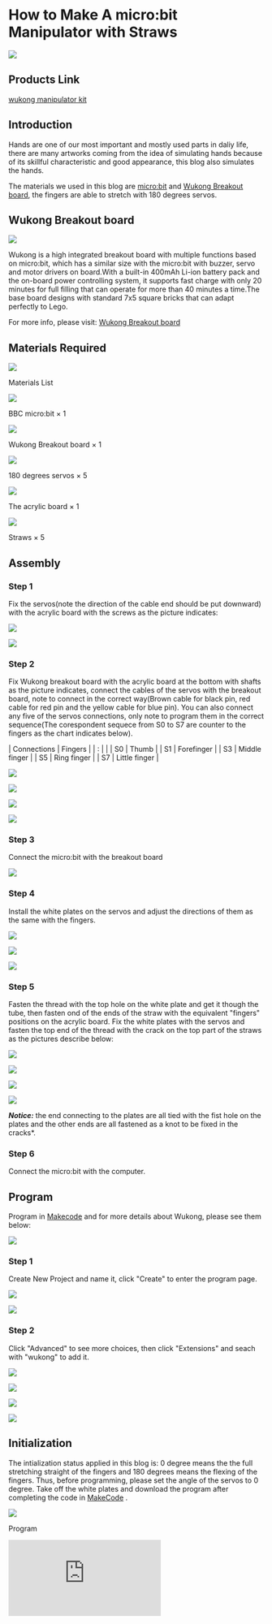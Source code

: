 # How to Make A micro:bit Manipulator with Straws



![](./images/straw-manipulator-01.gif)

## Products Link

[wukong manipulator kit](https://shop.elecfreaks.com/products/elecfreaks-wukong-manipulator-kit?_pos=2&_sid=5727058f5&_ss=r)



## Introduction

Hands are one of our most important and mostly used parts in daliy life, there are many artworks coming from the idea of simulating hands because of its skillful characteristic and good appearance, this blog also simulates the hands.

The materials we used in this blog are [micro:bit](https://www.microbit.org) and [Wukong Breakout board](https://www.elecfreaks.com/learn-en/microbitExtensionModule/wukong.html), the fingers are able to stretch with 180 degrees servos.

## Wukong Breakout board

![](./images/straw-manipulator-03.png)



Wukong is a high integrated breakout board with multiple functions based on micro:bit, which has a similar size with the micro:bit with buzzer, servo and motor drivers on board.With a built-in 400mAh Li-ion battery pack and the on-board power controlling system, it supports fast charge with only 20 minutes for full filling that can operate for more than 40 minutes a time.The base board designs with standard 7x5 square bricks that can adapt perfectly to Lego.

For more info, please visit: [Wukong Breakout board](https://www.elecfreaks.com/learn-en/microbitExtensionModule/wukong.html)



## Materials Required

![](./images/straw-manipulator-08.png)

Materials List

![](./images/straw-manipulator-04.png)

BBC micro:bit × 1

![](./images/straw-manipulator-02.png)

Wukong Breakout board × 1

![](./images/straw-manipulator-05.png)

180 degrees servos × 5

![](./images/straw-manipulator-06.png)

The acrylic board × 1

![](./images/straw-manipulator-07.png)

Straws × 5


##  Assembly



### Step 1

Fix the servos(note the direction of the cable end should be put downward) with the acrylic board with the screws as the picture indicates:

![](./images/straw-manipulator-09-1.png)

![](./images/straw-manipulator-09.png)



### Step 2

Fix Wukong breakout board with the acrylic board at the bottom with shafts as the picture indicates, connect the cables of the servos with the breakout board, note to connect in the correct way(Brown cable for black pin, red cable for red pin and the yellow cable for blue pin). You can also connect any five of the servos connections, only note to program them in the correct sequence(The corespondent sequece from S0 to S7 are counter to the fingers as the chart indicates below).

| Connections | Fingers       |
| : |  |
| S0          | Thumb         |
| S1          | Forefinger    |
| S3          | Middle finger |
| S5          | Ring finger   |
| S7          | Little finger |

![](./images/straw-manipulator-10-2.png)

![](./images/straw-manipulator-10.png)

![](./images/straw-manipulator-10-1.png)

![](./images/straw-manipulator-11.png)

### Step 3

Connect the micro:bit with the breakout board

![](./images/straw-manipulator-12.png)



### Step 4

Install the white plates on the servos and adjust the directions of them as the same with the fingers.

![](./images/straw-manipulator-14-1.png)

![](./images/straw-manipulator-14-2.png)

![](./images/straw-manipulator-14.png)



### Step 5

Fasten the thread with the top hole on the white plate and get it though the tube, then fasten ond of the ends of the straw with the equivalent "fingers" positions on the acrylic board. Fix the white plates with the servos and fasten the top end of the thread with the crack on the top part of the straws as the pictures describe below:

![](./images/straw-manipulator-14-3.png)

![](./images/straw-manipulator-14-4.png)

![](./images/straw-manipulator-15.png)

![](./images/straw-manipulator-16.png)



***Notice:*** the end connecting to the plates are all tied with the fist hole on the plates and the other ends are all fastened as a knot to be fixed in the cracks*.



### Step 6

Connect the micro:bit with the computer.



## Program

Program in [Makecode](https://makecode.microbit.org) and for more details about Wukong, please see them below:

![](./images/straw-manipulator-18.png)

### Step 1

Create New Project and name it, click "Create" to enter the program page.

![](./images/straw-manipulator-21.png)

![](./images/straw-manipulator-22.png)


### Step 2

Click "Advanced" to see more choices, then click "Extensions" and seach with "wukong" to add it.

![](./images/straw-manipulator-19.png)

![](./images/straw-manipulator-20.png)

![](./images/straw-manipulator-23.png)

![](./images/straw-manipulator-24.png)


## Initialization

The intialization status applied in this blog is: 0 degree means the the full stretching straight of the fingers and 180 degrees means the flexing of the fingers. Thus, before programming, please set the angle of the servos to 0 degree. Take off the white plates and download the program after completing the code in [MakeCode](https://makecode.microbit.org) .

![](./images/straw-manipulator-17.png)

Program

<div
    style={{
        position: 'relative',
        paddingBottom: '60%',
        overflow: 'hidden',
    }}
>
    <iframe
        src="https://makecode.microbit.org/_LsPT31WPH1JD"
        frameborder="0"
        sandbox="allow-popups allow-forms allow-scripts allow-same-origin"
        style={{
            position: 'absolute',
            width: '100%',
            height: '100%',
        }}
    />
</div>

Fix the white plates after adjusting the servos and excute the programs, and of course, it is possible if you'd like to create your own projects!

## Sample


![](./images/straw-manipulator-25.png)


Link: [wukong](https://makecode.microbit.org/_H41XojcdMRo8)

You can also download it directly below:

<div
    style={{
        position: 'relative',
        paddingBottom: '60%',
        overflow: 'hidden',
    }}
>
    <iframe
        src="https://makecode.microbit.org/_LsPT31WPH1JD"
        frameborder="0"
        sandbox="allow-popups allow-forms allow-scripts allow-same-origin"
        style={{
            position: 'absolute',
            width: '100%',
            height: '100%',
        }}
    />
</div>


## FAQ


As we are using 180 degrees servos, thus the scopes value given to the programming blocks is among 0~180, after downloading the program, turn on the wukong breakout board, for more info about it please visit: [wukong breakout board](https://www.elecfreaks.com/learn-en/microbitExtensionModule/wukong.html)
